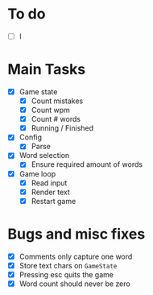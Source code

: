 # To do

* [ ] l

# Main Tasks

* [X] Game state
    * [X] Count mistakes
    * [X] Count wpm
    * [X] Count # words
    * [X] Running / Finished
* [X] Config
    * [X] Parse
* [X] Word selection
    * [X] Ensure required amount of words
* [X] Game loop
    * [X] Read input
    * [X] Render text
    * [X] Restart game

# Bugs and misc fixes

* [X] Comments only capture one word
* [X] Store text chars on `GameState`
* [X] Pressing esc quits the game
* [X] Word count should never be zero
